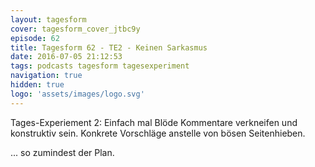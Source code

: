 ```yaml
---
layout: tagesform
cover: tagesform_cover_jtbc9y
episode: 62
title: Tagesform 62 - TE2 - Keinen Sarkasmus
date: 2016-07-05 21:12:53
tags: podcasts tagesform tagesexperiment
navigation: true
hidden: true
logo: 'assets/images/logo.svg'
---
```


Tages-Experiement 2:
Einfach mal Blöde Kommentare verkneifen und konstruktiv
sein. Konkrete Vorschläge anstelle von bösen Seitenhieben.

<!-- more -->

... so zumindest der Plan.
